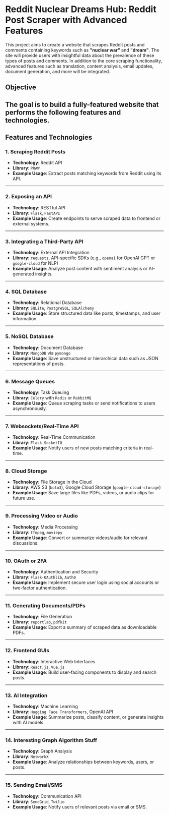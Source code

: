 # Reddit Nuclear Dreams Hub: Reddit Post Scraper with Advanced Features

This project aims to create a website that scrapes Reddit posts and comments containing keywords such as **"nuclear war"** and **"dream"**. The site will provide users with insightful data about the prevalence of these types of posts and comments. In addition to the core scraping functionality, advanced features such as translation, content analysis, email updates, document generation, and more will be integrated.

## Objective
The goal is to build a fully-featured website that performs the following features and technologies.
---

## Features and Technologies

### 1. Scraping Reddit Posts
- **Technology**: Reddit API
- **Library**: `PRAW`
- **Example Usage**: Extract posts matching keywords from Reddit using its API.

---

### 2. Exposing an API
- **Technology**: RESTful API
- **Library**: `Flask`, `FastAPI`
- **Example Usage**: Create endpoints to serve scraped data to frontend or external systems.

---

### 3. Integrating a Third-Party API
- **Technology**: External API Integration
- **Library**: `requests`, API-specific SDKs (e.g., `openai` for OpenAI GPT or `google-cloud` for NLP)
- **Example Usage**: Analyze post content with sentiment analysis or AI-generated insights.

---

### 4. SQL Database
- **Technology**: Relational Database
- **Library**: `SQLite`, `PostgreSQL`, `SQLAlchemy`
- **Example Usage**: Store structured data like posts, timestamps, and user information.

---

### 5. NoSQL Database
- **Technology**: Document Database
- **Library**: `MongoDB` via `pymongo`
- **Example Usage**: Save unstructured or hierarchical data such as JSON representations of posts.

---

### 6. Message Queues
- **Technology**: Task Queuing
- **Library**: `Celery` with `Redis` or `RabbitMQ`
- **Example Usage**: Queue scraping tasks or send notifications to users asynchronously.

---

### 7. Websockets/Real-Time API
- **Technology**: Real-Time Communication
- **Library**: `Flask-SocketIO`
- **Example Usage**: Notify users of new posts matching criteria in real-time.

---

### 8. Cloud Storage
- **Technology**: File Storage in the Cloud
- **Library**: AWS S3 (`boto3`), Google Cloud Storage (`google-cloud-storage`)
- **Example Usage**: Save large files like PDFs, videos, or audio clips for future use.

---

### 9. Processing Video or Audio
- **Technology**: Media Processing
- **Library**: `ffmpeg`, `moviepy`
- **Example Usage**: Convert or summarize videos/audio for relevant discussions.

---

### 10. OAuth or 2FA
- **Technology**: Authentication and Security
- **Library**: `Flask-OAuthlib`, `Auth0`
- **Example Usage**: Implement secure user login using social accounts or two-factor authentication.

---

### 11. Generating Documents/PDFs
- **Technology**: File Generation
- **Library**: `reportlab`, `pdfkit`
- **Example Usage**: Export a summary of scraped data as downloadable PDFs.

---

### 12. Frontend GUIs
- **Technology**: Interactive Web Interfaces
- **Library**: `React.js`, `Vue.js`
- **Example Usage**: Build user-facing components to display and search posts.

---

### 13. AI Integration
- **Technology**: Machine Learning
- **Library**: `Hugging Face Transformers`, OpenAI API
- **Example Usage**: Summarize posts, classify content, or generate insights with AI models.

---

### 14. Interesting Graph Algorithm Stuff
- **Technology**: Graph Analysis
- **Library**: `NetworkX`
- **Example Usage**: Analyze relationships between keywords, users, or posts.

---

### 15. Sending Email/SMS
- **Technology**: Communication API
- **Library**: `SendGrid`, `Twilio`
- **Example Usage**: Notify users of relevant posts via email or SMS.
